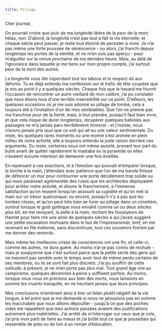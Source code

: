 ```yaml
---
title: Pillage
---
```

Cher journal,


On pourrait croire que jouir de ma longévité libère de la peur de la mort;
hélas, non. D’abord, la longévité n’est pas tout à fait la vie éternelle; et
chaque siècle peut passer, je reste tout étonné de persister à vivre. Je n’ai
pas même une forte poussée de sénéscence - ou alors, j’ai franchi depuis
longtemps les portes de la sénilité, et ne m’en suis pas aperçu - pour
m’aiguiller sur la venue prochaine de ma dernière heure. Mais, au delà de
l’ignorance dans laquelle je me tiens sur mon propre compte, j’ai surtout peur
de la mort des autres.

La longévité vous ôte cependant tout les tabous et le respect dû aux défunts.
Tu as déjà entendu ma confession sur le trafic de tête coupées que je mis au
point il y a quelques siècles. Chaque fois que le hasard me fournit l’occasion
de rencontrer un autre vieillard de mon calibre, j’ai pu constater que nous
étions tous d’une terrible insensibilité sur ce point. D’ailleurs, les quelques
occasions où je me suis adonné au pillage de tombe, cela a toujours été à
l’invitation d’un de mes semblables. Que l’on ne prenne pas ma franchise pour
de la fierté; mais, à tout prendre, puisqu’il faut bien vivre, et que cela
risque de durer longtemps, récupérer quelques babioles aux passages ne m’a
jamais paru terriblement immoral - et j’insiste, nous n’avons jamais pris quoi
que ce soit qui ait eu une valeur sentimentale. Du reste, les quelques rares
moments où une momie s’est animée en plein milieu de notre activité, elle a
toujours entendu la juste raison derrière ces arguments. Du reste, certaines
nous ont même assisté, prenant leur part du butin avant de quitter rapidement
le mastaba ou la pyramide où elles n’avaient aucune intention de demeurer une
fois éveillée.

En repensant à ces exactions, et à l’émotion qui pouvait m’emparer lorsque, la
torche à la main, j’attendais avec patience que l’un de ma bande finisse de
défoncer un mur pour contourner une porte décidément trop solide ou qui nous
paraissait agrémentée des ruses que les architectes déployaient pour arrêter
notre activité, et disons le franchement, à l’immense satisfaction qu’on
ressent lorsqu’on assouvit sa cupidité et qu’on met la main sur un trésor
quelconque; ou encore, puisqu’il n’y a pas que les tombes closes, et qu’on peut
très bien se livrer au pillage dans un cimetière, surtout lorsque le goût
gothique nous envahit comme un ou deux siècles plus tôt, en me revoyant, la
pelle à la main, récitant les fossoyeurs de Hamlet pour faire rire une amie de
quelques siècles à qui j’avais suggéré une petite excavation mortuaire dans le
but de l’impressionner, bref, en me revenant en file indienne, sans
discontinuer, tout ces souvenirs finirent par me donner des remords.

Mais même les meilleures crises de consciences ont une fin, et celle-ci, comme
les autres, ne dura guère. Au moins n’ai-je pas connu de rechute - mais je
soupçonne que c’est surtout parce que la petite secte des gens qui ne meurent
pas semble avec le temps avoir tout de même perdu certains de ses membres; ou
ils se sont fait plus discrets. J’ai pu souffrir de cette solitude; à présent,
je ne m’en porte pas plus mal. Tout grand âge vire au vampirisme, quelques
décennies à peine y suffisent parfois. Au moins, lorsque nous nous en prenions
aux bien des morts, nous laissions en somme les vivants tranquille, en ne
heurtant jamais que leurs principes. 

Mes conclusions m’amènent ainsi à tirer un bilan plutôt négatif de la vie
longue, à tel point que je me demande si nous ne jalousions pas en somme les
macchabés que nous allions dépouiller - jusqu’à ce que des poches vides me
rappellent que mes actions passées avaient des justifications autrement plus
matérielles. J’ai arrêté de m’interroger sur ceux que je vole, j’ai pris mon
parti de faire au mieux et j’ai brûlé tout ce que je possédais qui ressemble de
près ou de loin à un roman d’éducation.
